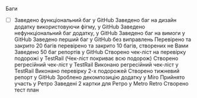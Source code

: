 Баги

- [ ] Заведено функціональний баг у GitHub
Заведено баг на дизайн додатку використовуючи фігму, у GitHub
Заведено нефункціональний баг додатку, у GitHub
Заведено баг на вимоги у GitHub
Заведено перший баг у GitHub без виправлень
Перевірено та закрито 20 багів
перевірено та закрито 10 багів, створених не Вами
Заведено 50 баг репортів у GitHub
Створено чек-ліст на перевірку подорожі у TestRail (Чек-ліст покриває всю подорож)
Створено регресійний чек-ліст у TestRail
Виконано регресійний чек-ліст у TestRail
Виконано перевірку 2-х подорожей
Створено тижневий репорт у GitHub
Зроблено декомпозицію додатку у Miro
Прийнято участь у Ретро
Заведені 2 картки для Ретро у Metro Retro
Створено тест план
